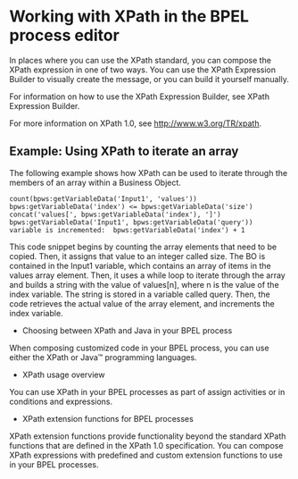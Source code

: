 <!-- image -->

# Working with XPath in the BPEL process editor

In places where you can use the XPath standard, you can compose
the XPath expression in one of two ways. You can use the XPath Expression
Builder to visually create the message, or you can build it yourself
manually.

For information on how to use the XPath Expression Builder, see XPath Expression Builder.

For more information on XPath 1.0, see http://www.w3.org/TR/xpath.

## Example: Using XPath to iterate an array

The following example shows how XPath can be used to iterate through
the members of an array within a Business Object.

```
count(bpws:getVariableData('Input1', 'values'))
bpws:getVariableData('index') <= bpws:getVariableData('size') 
concat('values[', bpws:getVariableData('index'), ']')
bpws:getVariableData('Input1', bpws:getVariableData('query')) 
variable is incremented:  bpws:getVariableData('index') + 1
```

This code snippet begins by counting the array elements that need
to be copied. Then, it assigns that value to an integer called size. The BO is contained in the Input1 variable, which contains an array of items in the values
array element. Then, it uses a while loop to iterate through
the array and builds a string with the value of values[n], where n is the value of the index variable. The string is stored in a variable called query. Then, the code retrieves the actual value of the array element,
and increments the index variable.

- Choosing between XPath and Java in your BPEL process

When composing customized code in your BPEL process, you can use either the XPath or Java™ programming languages.
- XPath usage overview

You can use XPath in your BPEL processes as part of assign activities or in conditions and expressions.
- XPath extension functions for BPEL processes

XPath extension functions provide functionality beyond the standard XPath functions that are defined in the XPath 1.0 specification. You can compose XPath expressions with predefined and custom extension functions to use in your BPEL processes.